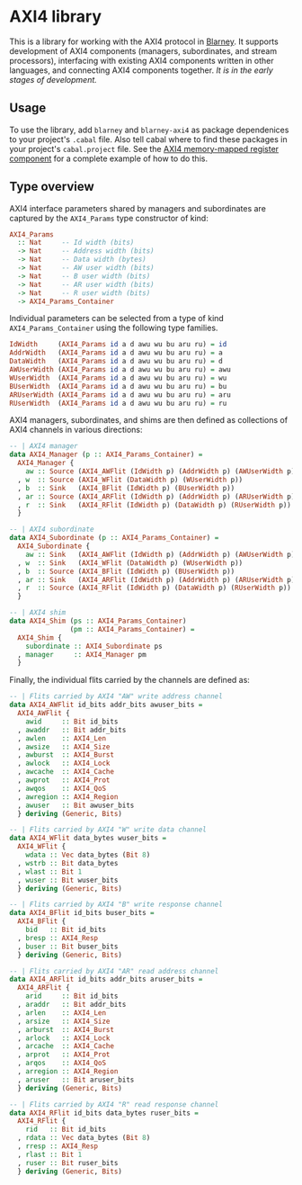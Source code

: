 # AXI4 library

This is a library for working with the AXI4 protocol in
[Blarney](https://github.com/blarney-lang/blarney).  It supports
development of AXI4 components (managers, subordinates, and stream
processors), interfacing with existing AXI4 components written in
other languages, and connecting AXI4 components together.  *It is in
the early stages of development.*

## Usage

To use the library, add `blarney` and `blarney-axi4` as package
dependenices to your project's `.cabal` file.  Also tell cabal where
to find these packages in your project's `cabal.project` file. See the
[AXI4 memory-mapped register
component](https://github.com/blarney-lang/mmreg) for a complete
example of how to do this.

## Type overview

AXI4 interface parameters shared by managers and subordinates are
captured by the `AXI4_Params` type constructor of kind:

```haskell
AXI4_Params
  :: Nat     -- Id width (bits)
  -> Nat     -- Address width (bits)
  -> Nat     -- Data width (bytes)
  -> Nat     -- AW user width (bits)
  -> Nat     -- B user width (bits)
  -> Nat     -- AR user width (bits)
  -> Nat     -- R user width (bits)
  -> AXI4_Params_Container
```

Individual parameters can be selected from a type of kind
`AXI4_Params_Container` using the following type families.

```haskell
IdWidth     (AXI4_Params id a d awu wu bu aru ru) = id
AddrWidth   (AXI4_Params id a d awu wu bu aru ru) = a
DataWidth   (AXI4_Params id a d awu wu bu aru ru) = d
AWUserWidth (AXI4_Params id a d awu wu bu aru ru) = awu
WUserWidth  (AXI4_Params id a d awu wu bu aru ru) = wu
BUserWidth  (AXI4_Params id a d awu wu bu aru ru) = bu
ARUserWidth (AXI4_Params id a d awu wu bu aru ru) = aru
RUserWidth  (AXI4_Params id a d awu wu bu aru ru) = ru
```

AXI4 managers, subordinates, and shims are then defined as collections
of AXI4 channels in various directions:

```haskell
-- | AXI4 manager
data AXI4_Manager (p :: AXI4_Params_Container) =
  AXI4_Manager {
    aw :: Source (AXI4_AWFlit (IdWidth p) (AddrWidth p) (AWUserWidth p))
  , w  :: Source (AXI4_WFlit (DataWidth p) (WUserWidth p))
  , b  :: Sink   (AXI4_BFlit (IdWidth p) (BUserWidth p))
  , ar :: Source (AXI4_ARFlit (IdWidth p) (AddrWidth p) (ARUserWidth p))
  , r  :: Sink   (AXI4_RFlit (IdWidth p) (DataWidth p) (RUserWidth p))
  }

-- | AXI4 subordinate
data AXI4_Subordinate (p :: AXI4_Params_Container) =
  AXI4_Subordinate {
    aw :: Sink   (AXI4_AWFlit (IdWidth p) (AddrWidth p) (AWUserWidth p))
  , w  :: Sink   (AXI4_WFlit (DataWidth p) (WUserWidth p))
  , b  :: Source (AXI4_BFlit (IdWidth p) (BUserWidth p))
  , ar :: Sink   (AXI4_ARFlit (IdWidth p) (AddrWidth p) (ARUserWidth p))
  , r  :: Source (AXI4_RFlit (IdWidth p) (DataWidth p) (RUserWidth p))
  }

-- | AXI4 shim
data AXI4_Shim (ps :: AXI4_Params_Container)
               (pm :: AXI4_Params_Container) =
  AXI4_Shim {
    subordinate :: AXI4_Subordinate ps
  , manager     :: AXI4_Manager pm
  }
```

Finally, the individual flits carried by the channels are defined as:

```haskell
-- | Flits carried by AXI4 "AW" write address channel
data AXI4_AWFlit id_bits addr_bits awuser_bits =
  AXI4_AWFlit {
    awid     :: Bit id_bits
  , awaddr   :: Bit addr_bits
  , awlen    :: AXI4_Len
  , awsize   :: AXI4_Size
  , awburst  :: AXI4_Burst
  , awlock   :: AXI4_Lock
  , awcache  :: AXI4_Cache
  , awprot   :: AXI4_Prot
  , awqos    :: AXI4_QoS
  , awregion :: AXI4_Region
  , awuser   :: Bit awuser_bits
  } deriving (Generic, Bits)

-- | Flits carried by AXI4 "W" write data channel
data AXI4_WFlit data_bytes wuser_bits =
  AXI4_WFlit {
    wdata :: Vec data_bytes (Bit 8)
  , wstrb :: Bit data_bytes
  , wlast :: Bit 1
  , wuser :: Bit wuser_bits
  } deriving (Generic, Bits)

-- | Flits carried by AXI4 "B" write response channel
data AXI4_BFlit id_bits buser_bits =
  AXI4_BFlit {
    bid   :: Bit id_bits
  , bresp :: AXI4_Resp
  , buser :: Bit buser_bits
  } deriving (Generic, Bits)

-- | Flits carried by AXI4 "AR" read address channel
data AXI4_ARFlit id_bits addr_bits aruser_bits =
  AXI4_ARFlit {
    arid     :: Bit id_bits
  , araddr   :: Bit addr_bits
  , arlen    :: AXI4_Len
  , arsize   :: AXI4_Size
  , arburst  :: AXI4_Burst
  , arlock   :: AXI4_Lock
  , arcache  :: AXI4_Cache
  , arprot   :: AXI4_Prot
  , arqos    :: AXI4_QoS
  , arregion :: AXI4_Region
  , aruser   :: Bit aruser_bits
  } deriving (Generic, Bits)

-- | Flits carried by AXI4 "R" read response channel
data AXI4_RFlit id_bits data_bytes ruser_bits =
  AXI4_RFlit {
    rid   :: Bit id_bits
  , rdata :: Vec data_bytes (Bit 8)
  , rresp :: AXI4_Resp
  , rlast :: Bit 1
  , ruser :: Bit ruser_bits
  } deriving (Generic, Bits)
```
